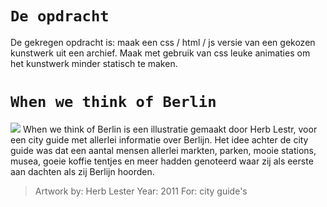 # `De opdracht`
De gekregen opdracht is: maak een css / html / js versie van een gekozen kunstwerk uit een archief. Maak met gebruik van css leuke animaties om het kunstwerk minder statisch te maken. 


# `When we think of Berlin`
<img src="https://cdn.shopify.com/s/files/1/0157/5106/products/Herb-Lester-Berlin-Guide_grande.jpg?v=1588005683">
When we think of Berlin is een illustratie gemaakt door Herb Lestr, voor een city guide met allerlei informatie over Berlijn. Het idee achter de city guide was dat een aantal mensen allerlei markten, parken, mooie stations, musea, goeie koffie tentjes en meer hadden genoteerd waar zij als eerste aan dachten als zij Berlijn hoorden. 

>Artwork by:  Herb Lester
>Year: 2011
>For: city guide's
